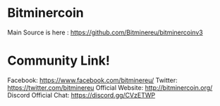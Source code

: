 # Bitminercoin

Main Source is here : https://github.com/Bitminereu/bitminercoinv3

# Community Link!

Facebook: https://www.facebook.com/bitminereu/
Twitter: https://twitter.com/bitminereu
Official Website: http://bitminercoin.org/
Discord Official Chat: https://discord.gg/CVzETWP
